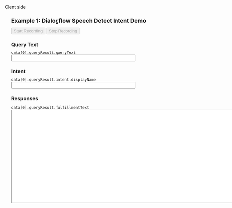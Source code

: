 Clent side 
<!DOCTYPE html>
<!--
 Copyright 2020 Google LLC

 Licensed under the Apache License, Version 2.0 (the "License");
 you may not use this file except in compliance with the License.
 You may obtain a copy of the License at

      http://www.apache.org/licenses/LICENSE-2.0

 Unless required by applicable law or agreed to in writing, software
 distributed under the License is distributed on an "AS IS" BASIS,
 WITHOUT WARRANTIES OR CONDITIONS OF ANY KIND, either express or implied.
 See the License for the specific language governing permissions and
 limitations under the License.
-->

<html>
<head>
    <meta charset="utf-8" />
    <title>RecordRTC over Socket.io</title>
    <meta http-equiv="content-type" content="text/html; charset=utf-8" />
    <link rel="stylesheet" href="https://fonts.googleapis.com/icon?family=Material+Icons">
    <link rel="stylesheet" href="https://code.getmdl.io/1.3.0/material.indigo-pink.min.css">
    <script src="https://www.WebRTC-Experiment.com/RecordRTC.js"></script>
    <script src="https://cdnjs.cloudflare.com/ajax/libs/socket.io/2.3.0/socket.io.js"></script>
    <script src="https://cdnjs.cloudflare.com/ajax/libs/socket.io-stream/0.9.1/socket.io-stream.js"></script>
</head>

<body>
    <!--1)-->
    <div style="margin: 20px">
        <h1 style="font-size: 18px;">Example 1: Dialogflow Speech Detect Intent Demo</h1>
        <div>
            <button id="start-recording" disabled>Start Recording</button>
            <button id="stop-recording" disabled>Stop Recording</button>
        </div>
        <h2 style="font-size: 16px; margin-bottom: 10px;">Query Text</h2>
        <code>data[0].queryResult.queryText</code><br/>
        <input id="queryText" type="text" style="width: 400px;"/>
        <h2 style="font-size: 16px; margin-bottom: 10px;">Intent</h2>
        <code>data[0].queryResult.intent.displayName</code><br/>
        <input id="intent" type="text" style="width: 400px;"/>
        <h2 style="font-size: 16px;">Responses</h2>
        <code>data[0].queryResult.fulfillmentText</code><br/>
        <textarea id="results" style="width: 800px; height: 300px;"></textarea>
    </div>
    <script type="text/javascript">
    const startRecording = document.getElementById('start-recording');
    const stopRecording = document.getElementById('stop-recording');
    let recordAudio;

    //2)
    const socketio = io();
    const socket = socketio.on('connect', function() {
        startRecording.disabled = false;
    });

    //3)
    startRecording.onclick = function() {
        startRecording.disabled = true;

        //4)
        // make use of WebRTC JavaScript method getUserMedia()
        // to capture the browser microphone stream
        navigator.getUserMedia({
            audio: true
        }, function(stream) {

                //5)
                recordAudio = RecordRTC(stream, {
                    type: 'audio',

                //6)
                    mimeType: 'audio/webm',
                    sampleRate: 44100,
                    // used by StereoAudioRecorder
                    // the range 22050 to 96000.
                    // let us force 16khz recording:
                    desiredSampRate: 16000, 
                    // this should match with Syour server code

                    // MediaStreamRecorder, StereoAudioRecorder, WebAssemblyRecorder
                    // CanvasRecorder, GifRecorder, WhammyRecorder
                    recorderType: StereoAudioRecorder,
                    // Dialogflow / STT requires mono audio
                    numberOfAudioChannels: 1
            });

            recordAudio.startRecording();
            stopRecording.disabled = false;
        }, function(error) {
            console.error(JSON.stringify(error));
        });
    };

    //7)
    stopRecording.onclick = function() {
        // recording stopped
        startRecording.disabled = false;
        stopRecording.disabled = true;

        // stop audio recorder
        recordAudio.stopRecording(function() {
            // after stopping the audio, get the audio data
            recordAudio.getDataURL(function(audioDataURL) {

                //8)
                var files = {
                    audio: {
                        type: recordAudio.getBlob().type || 'audio/wav',
                        dataURL: audioDataURL
                    }
                };
                // submit the audio file to the server
                socketio.emit('message', files);
            });
        });
    };

    //9)
    // when the server found results send
    // it back to the client
    const resultpreview = document.getElementById('results');
    const intentInput = document.getElementById('intent');
    const textInput = document.getElementById('queryText');
    socketio.on('results', function (data) {
        console.log(data);
        // show the results on the screen
        if(data[0].queryResult){
            resultpreview.innerHTML += "" + data[0].queryResult.fulfillmentText;
            intentInput.value = data[0].queryResult.intent.displayName;
            textInput.value = "" + data[0].queryResult.queryText;
        }
    });
    </script>
</body>
</html>
